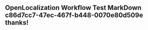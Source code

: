 <properties
ms.topic="hero-topic"
ms.test1="hero-topic"
ms.test2="test"/>

## OpenLocalization Workflow Test MarkDown c86d7cc7-47ec-467f-b448-0070e80d509e thanks!
